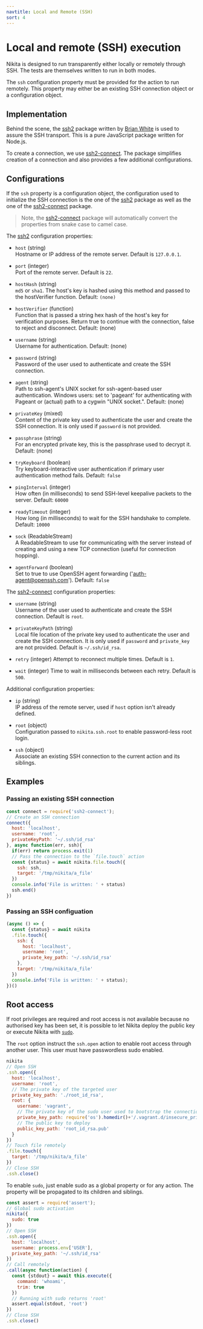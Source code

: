 ```yaml
---
navtitle: Local and Remote (SSH)
sort: 4
---
```


# Local and remote (SSH) execution

Nikita is designed to run transparently either locally or remotely through SSH. The tests are themselves written to run in both modes.

The `ssh` configuration property must be provided for the action to run remotely. This property may either be an existing SSH connection object or a configuration object.

## Implementation

Behind the scene, the [ssh2] package written by [Brian White](https://github.com/mscdex) is used to assure the SSH transport. This is a pure JavaScript package written for Node.js.

To create a connection, we use [ssh2-connect]. The package simplifies creation of a connection and also provides a few additional configurations.

## Configurations

If the `ssh` property is a configuration object, the configuration used to initialize the SSH connection is the one of the [ssh2] package as well as the one of the [ssh2-connect] package.

> Note, the [ssh2-connect] package will automatically convert the properties from snake case to camel case.

The [ssh2] configuration properties:
  
* `host` (string)   
  Hostname or IP address of the remote server. Default is `127.0.0.1`.

* `port` (integer)   
  Port of the remote server. Default is `22`.

* `hostHash` (string)   
  `md5` or `sha1`. The host's key is hashed using this method and passed to the hostVerifier function. Default: `(none)`

* `hostVerifier` (function)   
  Function that is passed a string hex hash of the host's key for verification purposes. Return true to continue with the connection, false to reject and disconnect. Default: (none)

* `username` (string)   
  Username for authentication. Default: (none)

* `password` (string)   
  Password of the user used to authenticate and create the SSH connection.

* `agent` (string)   
  Path to ssh-agent's UNIX socket for ssh-agent-based user authentication. Windows users: set to 'pageant' for authenticating with Pageant or (actual) path to a cygwin "UNIX socket.". Default: (none)

* `privateKey` (mixed)   
  Content of the private key used to authenticate the user and create the SSH connection. It is only used if `password` is not provided.

* `passphrase` (string)   
  For an encrypted private key, this is the passphrase used to decrypt it. Default: (none)

* `tryKeyboard` (boolean)   
  Try keyboard-interactive user authentication if primary user authentication method fails. Default: `false`

* `pingInterval` (integer)   
  How often (in milliseconds) to send SSH-level keepalive packets to the server. Default: `60000`

* `readyTimeout` (integer)   
  How long (in milliseconds) to wait for the SSH handshake to complete. Default: `10000`

* `sock` (ReadableStream)   
  A ReadableStream to use for communicating with the server instead of creating and using a new TCP connection (useful for connection hopping).

* `agentForward` (boolean)   
  Set to true to use OpenSSH agent forwarding ('auth-agent@openssh.com'). Default: `false`

The [ssh2-connect] configuration properties:

- `username` (string)   
  Username of the user used to authenticate and create the SSH connection. Default is `root`.

- `privateKeyPath` (string)   
  Local file location of the private key used to authenticate the user and create the SSH connection. It is only used if `password` and `private_key` are not provided. Default is `~/.ssh/id_rsa`.   

- `retry` (integer)
  Attempt to reconnect multiple times. Default is `1`.   

- `wait` (integer)
  Time to wait in milliseconds between each retry. Default is `500`.  

Additional configuration properties:

- `ip` (string)   
  IP address of the remote server, used if `host` option isn't already defined.
  
- `root` (object)   
  Configuration passed to `nikita.ssh.root` to enable password-less root login.

- `ssh` (object)   
  Associate an existing SSH connection to the current action and its siblings.

## Examples

### Passing an existing SSH connection

```js
const connect = require('ssh2-connect');
// Create an SSH connection
connect({
  host: 'localhost',
  username: 'root',
  privateKeyPath: '~/.ssh/id_rsa'
}, async function(err, ssh){
  if(err) return process.exit(1)
  // Pass the connection to the `file.touch` action
  const {status} = await nikita.file.touch({
    ssh: ssh,
    target: '/tmp/nikita/a_file'
  })
  console.info('File is written: ' + status)
  ssh.end()
})
```

### Passing an SSH configuation

```js
(async () => {
  const {status} = await nikita
  .file.touch({
    ssh: {
      host: 'localhost',
      username: 'root',
      private_key_path: '~/.ssh/id_rsa'
    },
    target: '/tmp/nikita/a_file'
  })
  console.info('File is written: ' + status);
})()
```

## Root access

If root privileges are required and root access is not available because no authorised key has been set, it is possible to let Nikita deploy the public key or execute Nikita with [`sudo`](/current/metadata/sudo/).

The `root` option instruct the `ssh.open` action to enable root access through another user. This user must have passwordless sudo enabled.

```js
nikita
// Open SSH
.ssh.open({
  host: 'localhost',
  username: 'root',
  // The private key of the targeted user
  private_key_path: './root_id_rsa',
  root: {
    username: 'vagrant',
    // The private key of the sudo user used to bootstrap the connection
    private_key_path: require('os').homedir()+'/.vagrant.d/insecure_private_key',
    // The public key to deploy
    public_key_path: 'root_id_rsa.pub'
  }
})
// Touch file remotely
.file.touch({
  target: '/tmp/nikita/a_file'
})
// Close SSH
.ssh.close()
```

To enable `sudo`, just enable sudo as a global property or for any action. The property will be propagated to its children and siblings.

```js
const assert = require('assert');
// Global sudo activation
nikita({
  sudo: true
})
// Open SSH
.ssh.open({
  host: 'localhost',
  username: process.env['USER'],
  private_key_path: '~/.ssh/id_rsa'
})
// Call remotely
.call(async function(action) {
  const {stdout} = await this.execute({
    command: 'whoami',
    trim: true
  })
  // Running with sudo returns 'root'
  assert.equal(stdout, 'root')
})
// Close SSH
.ssh.close()
```

[ssh2-connect]: https://github.com/wdavidw/ssh2-connect
[ssh2]: https://github.com/mscdex/ssh2
